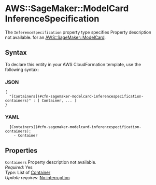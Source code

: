 # AWS::SageMaker::ModelCard InferenceSpecification<a name="aws-properties-sagemaker-modelcard-inferencespecification"></a>

<a name="aws-properties-sagemaker-modelcard-inferencespecification-description"></a>The `InferenceSpecification` property type specifies Property description not available\. for an [AWS::SageMaker::ModelCard](aws-resource-sagemaker-modelcard.md)\.

## Syntax<a name="aws-properties-sagemaker-modelcard-inferencespecification-syntax"></a>

To declare this entity in your AWS CloudFormation template, use the following syntax:

### JSON<a name="aws-properties-sagemaker-modelcard-inferencespecification-syntax.json"></a>

```
{
  "[Containers](#cfn-sagemaker-modelcard-inferencespecification-containers)" : [ Container, ... ]
}
```

### YAML<a name="aws-properties-sagemaker-modelcard-inferencespecification-syntax.yaml"></a>

```
  [Containers](#cfn-sagemaker-modelcard-inferencespecification-containers): 
    - Container
```

## Properties<a name="aws-properties-sagemaker-modelcard-inferencespecification-properties"></a>

`Containers`  <a name="cfn-sagemaker-modelcard-inferencespecification-containers"></a>
Property description not available\.  
*Required*: Yes  
*Type*: List of [Container](aws-properties-sagemaker-modelcard-container.md)  
*Update requires*: [No interruption](https://docs.aws.amazon.com/AWSCloudFormation/latest/UserGuide/using-cfn-updating-stacks-update-behaviors.html#update-no-interrupt)